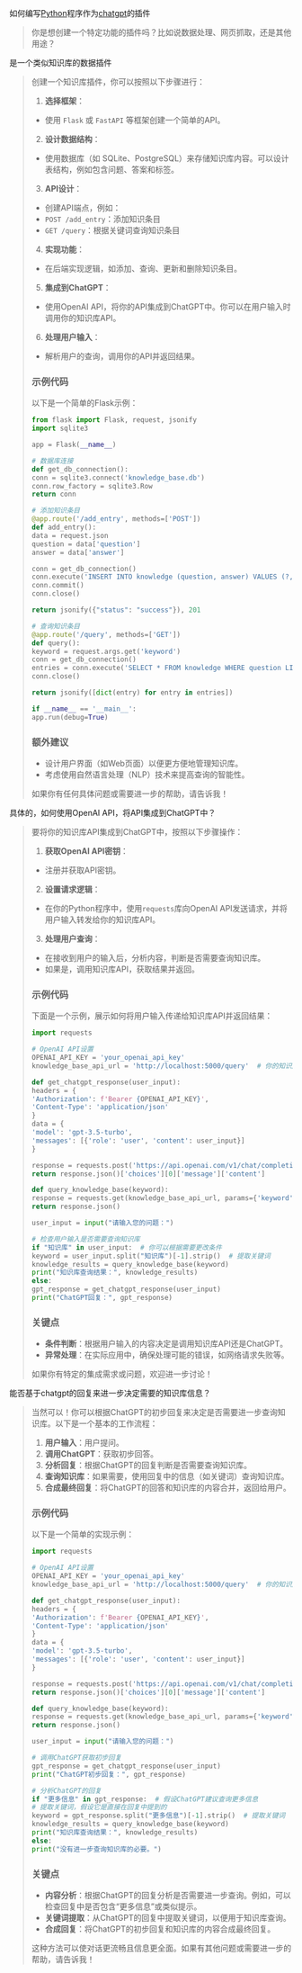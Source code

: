 
如何编写[Python](#Python)程序作为[chatgpt](#ChatGPT)的插件

> 你是想创建一个特定功能的插件吗？比如说数据处理、网页抓取，还是其他用途？

是一个类似知识库的数据插件

> 创建一个知识库插件，你可以按照以下步骤进行：
> 
> 1. **选择框架**：
> - 使用 `Flask` 或 `FastAPI` 等框架创建一个简单的API。
> 
> 2. **设计数据结构**：
> - 使用数据库（如 SQLite、PostgreSQL）来存储知识库内容。可以设计表结构，例如包含问题、答案和标签。
> 
> 3. **API设计**：
> - 创建API端点，例如：
> - `POST /add_entry`：添加知识条目
> - `GET /query`：根据关键词查询知识条目
> 
> 4. **实现功能**：
> - 在后端实现逻辑，如添加、查询、更新和删除知识条目。
> 
> 5. **集成到ChatGPT**：
> - 使用OpenAI API，将你的API集成到ChatGPT中。你可以在用户输入时调用你的知识库API。
> 
> 6. **处理用户输入**：
> - 解析用户的查询，调用你的API并返回结果。
> 
> ### 示例代码
> 
> 以下是一个简单的Flask示例：
> 
> ```python
> from flask import Flask, request, jsonify
> import sqlite3
> 
> app = Flask(__name__)
> 
> # 数据库连接
> def get_db_connection():
> conn = sqlite3.connect('knowledge_base.db')
> conn.row_factory = sqlite3.Row
> return conn
> 
> # 添加知识条目
> @app.route('/add_entry', methods=['POST'])
> def add_entry():
> data = request.json
> question = data['question']
> answer = data['answer']
> 
> conn = get_db_connection()
> conn.execute('INSERT INTO knowledge (question, answer) VALUES (?, ?)', (question, answer))
> conn.commit()
> conn.close()
> 
> return jsonify({"status": "success"}), 201
> 
> # 查询知识条目
> @app.route('/query', methods=['GET'])
> def query():
> keyword = request.args.get('keyword')
> conn = get_db_connection()
> entries = conn.execute('SELECT * FROM knowledge WHERE question LIKE ?', ('%' + keyword + '%',)).fetchall()
> conn.close()
> 
> return jsonify([dict(entry) for entry in entries])
> 
> if __name__ == '__main__':
> app.run(debug=True)
> ```
> 
> ### 额外建议
> 
> - 设计用户界面（如Web页面）以便更方便地管理知识库。
> - 考虑使用自然语言处理（NLP）技术来提高查询的智能性。
> 
> 如果你有任何具体问题或需要进一步的帮助，请告诉我！

具体的，如何使用OpenAI API，将API集成到ChatGPT中？

> 要将你的知识库API集成到ChatGPT中，按照以下步骤操作：
> 
> 1. **获取OpenAI API密钥**：
> - 注册并获取API密钥。
> 
> 2. **设置请求逻辑**：
> - 在你的Python程序中，使用`requests`库向OpenAI API发送请求，并将用户输入转发给你的知识库API。
> 
> 3. **处理用户查询**：
> - 在接收到用户的输入后，分析内容，判断是否需要查询知识库。
> - 如果是，调用知识库API，获取结果并返回。
> 
> ### 示例代码
> 
> 下面是一个示例，展示如何将用户输入传递给知识库API并返回结果：
> 
> ```python
> import requests
> 
> # OpenAI API设置
> OPENAI_API_KEY = 'your_openai_api_key'
> knowledge_base_api_url = 'http://localhost:5000/query'  # 你的知识库API地址
> 
> def get_chatgpt_response(user_input):
> headers = {
> 'Authorization': f'Bearer {OPENAI_API_KEY}',
> 'Content-Type': 'application/json'
> }
> data = {
> 'model': 'gpt-3.5-turbo',
> 'messages': [{'role': 'user', 'content': user_input}]
> }
> 
> response = requests.post('https://api.openai.com/v1/chat/completions', headers=headers, json=data)
> return response.json()['choices'][0]['message']['content']
> 
> def query_knowledge_base(keyword):
> response = requests.get(knowledge_base_api_url, params={'keyword': keyword})
> return response.json()
> 
> user_input = input("请输入您的问题：")
> 
> # 检查用户输入是否需要查询知识库
> if "知识库" in user_input:  # 你可以根据需要更改条件
> keyword = user_input.split("知识库")[-1].strip()  # 提取关键词
> knowledge_results = query_knowledge_base(keyword)
> print("知识库查询结果：", knowledge_results)
> else:
> gpt_response = get_chatgpt_response(user_input)
> print("ChatGPT回复：", gpt_response)
> ```
> 
> ### 关键点
> 
> - **条件判断**：根据用户输入的内容决定是调用知识库API还是ChatGPT。
> - **异常处理**：在实际应用中，确保处理可能的错误，如网络请求失败等。
> 
> 如果你有特定的集成需求或问题，欢迎进一步讨论！

能否基于chatgpt的回复来进一步决定需要的知识库信息？

> 当然可以！你可以根据ChatGPT的初步回复来决定是否需要进一步查询知识库。以下是一个基本的工作流程：
> 
> 1. **用户输入**：用户提问。
> 2. **调用ChatGPT**：获取初步回答。
> 3. **分析回复**：根据ChatGPT的回复判断是否需要查询知识库。
> 4. **查询知识库**：如果需要，使用回复中的信息（如关键词）查询知识库。
> 5. **合成最终回复**：将ChatGPT的回答和知识库的内容合并，返回给用户。
> 
> ### 示例代码
> 
> 以下是一个简单的实现示例：
> 
> ```python
> import requests
> 
> # OpenAI API设置
> OPENAI_API_KEY = 'your_openai_api_key'
> knowledge_base_api_url = 'http://localhost:5000/query'  # 你的知识库API地址
> 
> def get_chatgpt_response(user_input):
> headers = {
> 'Authorization': f'Bearer {OPENAI_API_KEY}',
> 'Content-Type': 'application/json'
> }
> data = {
> 'model': 'gpt-3.5-turbo',
> 'messages': [{'role': 'user', 'content': user_input}]
> }
> 
> response = requests.post('https://api.openai.com/v1/chat/completions', headers=headers, json=data)
> return response.json()['choices'][0]['message']['content']
> 
> def query_knowledge_base(keyword):
> response = requests.get(knowledge_base_api_url, params={'keyword': keyword})
> return response.json()
> 
> user_input = input("请输入您的问题：")
> 
> # 调用ChatGPT获取初步回复
> gpt_response = get_chatgpt_response(user_input)
> print("ChatGPT初步回复：", gpt_response)
> 
> # 分析ChatGPT的回复
> if "更多信息" in gpt_response:  # 假设ChatGPT建议查询更多信息
> # 提取关键词，假设它是直接在回复中提到的
> keyword = gpt_response.split("更多信息")[-1].strip()  # 提取关键词
> knowledge_results = query_knowledge_base(keyword)
> print("知识库查询结果：", knowledge_results)
> else:
> print("没有进一步查询知识库的必要。")
> ```
> 
> ### 关键点
> 
> - **内容分析**：根据ChatGPT的回复分析是否需要进一步查询。例如，可以检查回复中是否包含“更多信息”或类似提示。
> - **关键词提取**：从ChatGPT的回复中提取关键词，以便用于知识库查询。
> - **合成回复**：将ChatGPT的初步回复和知识库的内容合成最终回复。
> 
> 这种方法可以使对话更流畅且信息更全面。如果有其他问题或需要进一步的帮助，请告诉我！
